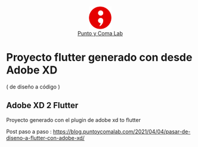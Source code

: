 
<p align="center">
<img height="60px"  src="https://github.com/JavierSolis/Flutter_DemoLibreria_Cliente_1/raw/main/readme/image/logo.png" /><br> <a href="https://blog.puntoycomalab.com">Punto y Coma Lab</a>
<p>


# Proyecto flutter generado con desde Adobe XD 

( de diseño a código )

## Adobe XD 2 Flutter

Proyecto generado con el plugin de adobe xd to flutter

Post paso a paso : https://blog.puntoycomalab.com/2021/04/04/pasar-de-diseno-a-flutter-con-adobe-xd/